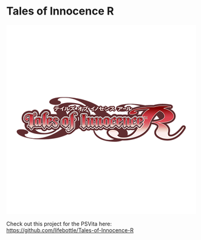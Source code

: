 # Tales of Innocence R
![](innocence.png)

Check out this project for the PSVita here:  
https://github.com/lifebottle/Tales-of-Innocence-R
